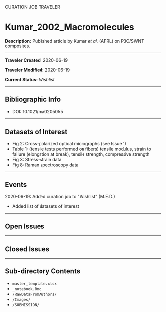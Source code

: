 CURATION JOB TRAVELER

# Kumar_2002_Macromolecules

**Description:** Published article by Kumar *et al.* (AFRL) on PBO/SWNT composites.

---

**Traveler Created:** 2020-06-19

**Traveler Modified:** 2020-06-19

**Current Status:** *Wishlist*

---

## Bibliographic Info

* DOI: 10.1021/ma0205055

---

## Datasets of Interest

* Fig 2: Cross-polarized optical micrographs (see Issue 1)
* Table 1: (tensile tests performed on fibers) tensile modulus, strain to failure (elongation at break), tensile strength, compressive strength
* Fig 3: Stress-strain data
* Fig 8: Raman spectroscopy data

---

## Events

2020-06-19: Added curation job to "Wishlist" (M.E.D.)
* Added list of datasets of interest




---

## Open Issues



---

## Closed Issues



---

## Sub-directory Contents

* `master_template.xlsx`
* `_notebook.Rmd`
* `/RawDataFromAuthors/`
* `/Images/`
* `/SUBMISSION/`
